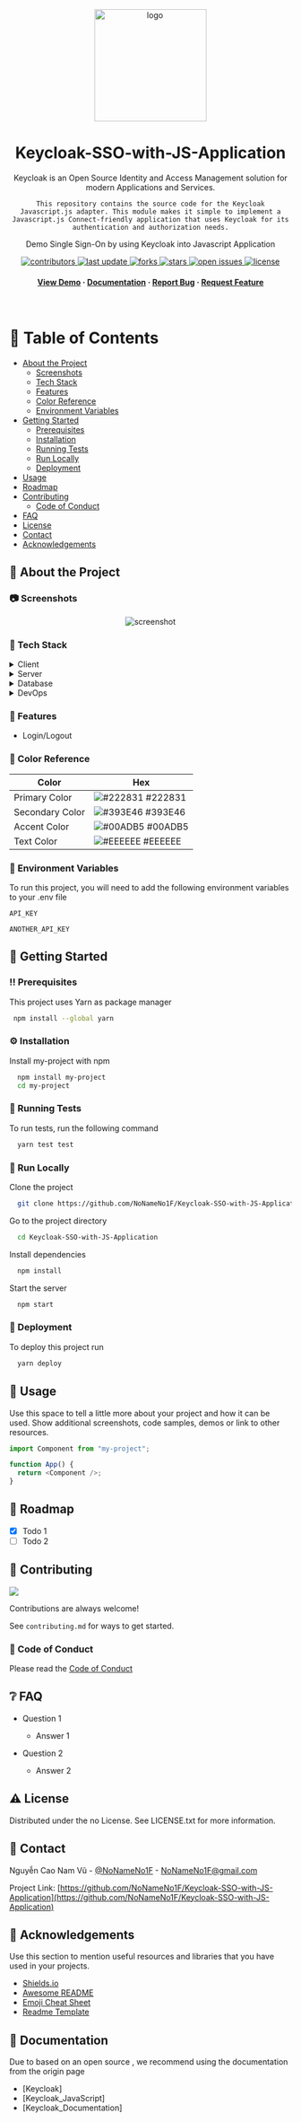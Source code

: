 <!--
Hey, thanks for using the awesome-readme-template template.
If you have any enhancements, then fork this project and create a pull request
or just open an issue with the label "enhancement".

Don't forget to give this project a star for additional support ;)
Maybe you can mention me or this repo in the acknowledgements too
-->
<div align="center">

  <img src="assets/logo.png" alt="logo" width="200" height="auto" />
  <h1>Keycloak-SSO-with-JS-Application</h1>
  
  <p>
    Keycloak is an Open Source Identity and Access Management solution for modern Applications and Services.

    This repository contains the source code for the Keycloak Javascript.js adapter. This module makes it simple to implement a Javascript.js Connect-friendly application that uses Keycloak for its authentication and authorization needs.

  </p>

  <p>
    Demo Single Sign-On by using Keycloak into Javascript Application 
  </p>
  
  
<!-- Badges -->
<p>
  <a href="https://github.com/NoNameNo1F/Keycloak-SSO-with-JS-Application/graphs/contributors">
    <img src="https://img.shields.io/github/contributors/NoNameNo1F/Keycloak-SSO-with-JS-Application" alt="contributors" />
  </a>
  <a href="">
    <img src="https://img.shields.io/github/last-commit/NoNameNo1F/Keycloak-SSO-with-JS-Application" alt="last update" />
  </a>
  <a href="https://github.com/NoNameNo1F/Keycloak-SSO-with-JS-Application/network/members">
    <img src="https://img.shields.io/github/forks/NoNameNo1F/Keycloak-SSO-with-JS-Application" alt="forks" />
  </a>
  <a href="https://github.com/NoNameNo1F/Keycloak-SSO-with-JS-Application/stargazers">
    <img src="https://img.shields.io/github/stars/NoNameNo1F/Keycloak-SSO-with-JS-Application" alt="stars" />
  </a>
  <a href="https://github.com/NoNameNo1F/Keycloak-SSO-with-JS-Application/issues/">
    <img src="https://img.shields.io/github/issues/NoNameNo1F/Keycloak-SSO-with-JS-Application" alt="open issues" />
  </a>
  <a href="https://github.com/NoNameNo1F/Keycloak-SSO-with-JS-Application/blob/master/LICENSE">
    <img src="https://img.shields.io/github/license/NoNameNo1F/Keycloak-SSO-with-JS-Application.svg" alt="license" />
  </a>
</p>
   
<h4>
    <a href="https://github.com/NoNameNo1F/Keycloak-SSO-with-JS-Application/">View Demo</a>
  <span> · </span>
    <a href="https://github.com/NoNameNo1F/Keycloak-SSO-with-JS-Application/">Documentation</a>
  <span> · </span>
    <a href="https://github.com/NoNameNo1F/Keycloak-SSO-with-JS-Application/issues/">Report Bug</a>
  <span> · </span>
    <a href="https://github.com/NoNameNo1F/Keycloak-SSO-with-JS-Application/issues/">Request Feature</a>
  </h4>
</div>

<br />

<!-- Table of Contents -->

# :notebook_with_decorative_cover: Table of Contents

- [About the Project](#star2-about-the-project)
  - [Screenshots](#camera-screenshots)
  - [Tech Stack](#space_invader-tech-stack)
  - [Features](#dart-features)
  - [Color Reference](#art-color-reference)
  - [Environment Variables](#key-environment-variables)
- [Getting Started](#toolbox-getting-started)
  - [Prerequisites](#bangbang-prerequisites)
  - [Installation](#gear-installation)
  - [Running Tests](#test_tube-running-tests)
  - [Run Locally](#running-run-locally)
  - [Deployment](#triangular_flag_on_post-deployment)
- [Usage](#eyes-usage)
- [Roadmap](#compass-roadmap)
- [Contributing](#wave-contributing)
  - [Code of Conduct](#scroll-code-of-conduct)
- [FAQ](#grey_question-faq)
- [License](#warning-license)
- [Contact](#handshake-contact)
- [Acknowledgements](#gem-acknowledgements)

<!-- About the Project -->

## :star2: About the Project

<!-- Screenshots -->

### :camera: Screenshots

<div align="center"> 
  <img src="./assests/img/Demo.png" alt="screenshot" />
</div>

<!-- TechStack -->

### :space_invader: Tech Stack

<details>
  <summary>Client</summary>
  <ul>
    <li><a href="https://js.org/">Javascript</a></li>
  </ul>
</details>

<details>
  <summary>Server</summary>
  <ul>
    <li><a href="https://openjdk.org/">OpenJDK</a></li>
    <li><a href="https://expressjs.com/">Express.js</a></li>
    <li><a href="https://keycloak.org">Keycloak</a></li>
  </ul>
</details>

<details>
<summary>Database</summary>
</details>

<details>
<summary>DevOps</summary>
  <ul>
    <li><a href="https://www.docker.com/">Docker</a></li>
  </ul>
</details>

<!-- Features -->

### :dart: Features

- Login/Logout

<!-- Color Reference -->

### :art: Color Reference

| Color           | Hex                                                              |
| --------------- | ---------------------------------------------------------------- |
| Primary Color   | ![#222831](https://via.placeholder.com/10/222831?text=+) #222831 |
| Secondary Color | ![#393E46](https://via.placeholder.com/10/393E46?text=+) #393E46 |
| Accent Color    | ![#00ADB5](https://via.placeholder.com/10/00ADB5?text=+) #00ADB5 |
| Text Color      | ![#EEEEEE](https://via.placeholder.com/10/EEEEEE?text=+) #EEEEEE |

<!-- Env Variables -->

### :key: Environment Variables

To run this project, you will need to add the following environment variables to your .env file

`API_KEY`

`ANOTHER_API_KEY`

<!-- Getting Started -->

## :toolbox: Getting Started

<!-- Prerequisites -->

### :bangbang: Prerequisites

This project uses Yarn as package manager

```bash
 npm install --global yarn
```

<!-- Installation -->

### :gear: Installation

Install my-project with npm

```bash
  npm install my-project
  cd my-project
```

<!-- Running Tests -->

### :test_tube: Running Tests

To run tests, run the following command

```bash
  yarn test test
```

<!-- Run Locally -->

### :running: Run Locally

Clone the project

```bash
  git clone https://github.com/NoNameNo1F/Keycloak-SSO-with-JS-Application.git
```

Go to the project directory

```bash
  cd Keycloak-SSO-with-JS-Application
```

Install dependencies

```bash
  npm install
```

Start the server

```bash
  npm start
```

<!-- Deployment -->

### :triangular_flag_on_post: Deployment

To deploy this project run

```bash
  yarn deploy
```

<!-- Usage -->

## :eyes: Usage

Use this space to tell a little more about your project and how it can be used. Show additional screenshots, code samples, demos or link to other resources.

```javascript
import Component from "my-project";

function App() {
  return <Component />;
}
```

<!-- Roadmap -->

## :compass: Roadmap

- [x] Todo 1
- [ ] Todo 2

<!-- Contributing -->

## :wave: Contributing

<a href="https://github.com/NoNameNo1F/Keycloak-SSO-with-JS-Application/graphs/contributors">
  <img src="https://contrib.rocks/image?repo=NoNameNo1F/Keycloak-SSO-with-JS-Application" />
</a>

Contributions are always welcome!

See `contributing.md` for ways to get started.

<!-- Code of Conduct -->

### :scroll: Code of Conduct

Please read the [Code of Conduct](https://github.com/NoNameNo1F/Keycloak-SSO-with-JS-Application/blob/master/CODE_OF_CONDUCT.md)

<!-- FAQ -->

## :grey_question: FAQ

- Question 1

  - Answer 1

- Question 2

  - Answer 2

<!-- License -->

## :warning: License

Distributed under the no License. See LICENSE.txt for more information.

<!-- Contact -->

## :handshake: Contact

Nguyễn Cao Nam Vũ - [@NoNameNo1F](https://twitter.com/NoNameNo1F) - NoNameNo1F@gmail.com

Project Link: [https://github.com/NoNameNo1F/Keycloak-SSO-with-JS-Application](https://github.com/NoNameNo1F/Keycloak-SSO-with-JS-Application)

<!-- Acknowledgments -->

## :gem: Acknowledgements

Use this section to mention useful resources and libraries that you have used in your projects.

- [Shields.io](https://shields.io/)
- [Awesome README](https://github.com/matiassingers/awesome-readme)
- [Emoji Cheat Sheet](https://github.com/ikatyang/emoji-cheat-sheet/blob/master/README.md#travel--places)
- [Readme Template](https://github.com/othneildrew/Best-README-Template)

<!-- Documentation -->

## :book: Documentation

Due to based on an open source , we recommend using the documentation from the origin page

- [Keycloak]
- [Keycloak_JavaScript]
- [Keycloak_Documentation]
